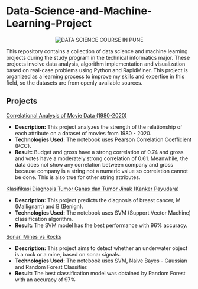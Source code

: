 # Data-Science-and-Machine-Learning-Project

<p align="center">
  <img src="https://i.pinimg.com/564x/a4/df/64/a4df645483f9877ac9e95d189b662d53.jpg" alt="DATA SCIENCE COURSE IN PUNE">
</p>

This repository contains a collection of data science and machine learning projects during the study program in the technical informatics major. These projects involve data analysis, algorithm implementation and visualization based on real-case problems using Python and RapidMiner. This project is organized as a learning process to improve my skills and expertise in this field, so the datasets are from openly available sources.

## Projects

[Correlational Analysis of Movie Data (1980-2020)](https://github.com/azkafauzi/Data-Science-and-Machine-Learning-Project/tree/768f455b71bfe6dab668fbb371ef49dcb4e3d759/Correlational%20Analysis%20of%20Movie%20Data%20(1980-2020))

- **Description:** This project analyzes the strength of the relationship of each attribute on a dataset of movies from 1980 - 2020.
- **Technologies Used:** The notebook uses Pearson Correlation Coefficient (PCC).
- **Result:** Budget and gross have a strong correlation of 0.74 and gross and votes have a moderately strong correlation of 0.61. Meanwhile, the data does not show any correlation between company and gross because company is a string not a numeric value so correlation cannot be done. This is also true for other string attributes.

[Klasifikasi Diagnosis Tumor Ganas dan Tumor Jinak (Kanker Payudara)](https://github.com/azkafauzi/Data-Science-and-Machine-Learning-Project/tree/768f455b71bfe6dab668fbb371ef49dcb4e3d759/Klasifikasi%20Diagnosis%20Tumor%20Ganas%20dan%20Tumor%20Jinak%20(Kanker%20Payudara))

- **Description:** This project predicts the diagnosis of breast cancer, M (Mallignant) and B (Benign).
- **Technologies Used:** The notebook uses SVM (Support Vector Machine) classification algorithm.
- **Result:** The SVM model has the best performance with 96% accuracy.

[Sonar, Mines vs Rocks](https://github.com/azkafauzi/Data-Science-and-Machine-Learning-Project/tree/768f455b71bfe6dab668fbb371ef49dcb4e3d759/Sonar%2C%20Mines%20vs.%20Rocks)

- **Description:** This project aims to detect whether an underwater object is a rock or a mine, based on sonar signals.
- **Technologies Used:** The notebook uses SVM, Naive Bayes - Gaussian and Random Forest Classifier.
- **Result:** The best classification model was obtained by Random Forest with an accuracy of 97%
